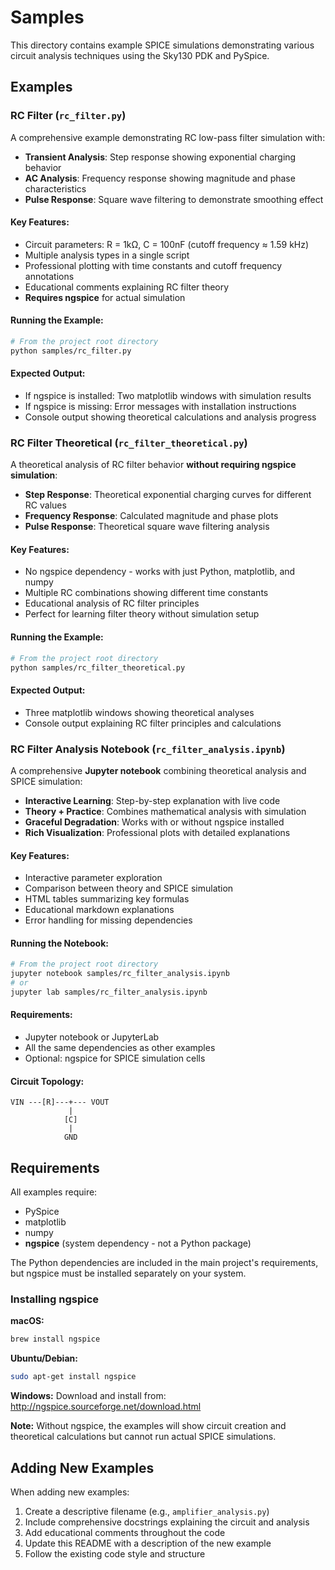 # Samples

This directory contains example SPICE simulations demonstrating various circuit analysis techniques using the Sky130 PDK and PySpice.

## Examples

### RC Filter (`rc_filter.py`)

A comprehensive example demonstrating RC low-pass filter simulation with:

- **Transient Analysis**: Step response showing exponential charging behavior
- **AC Analysis**: Frequency response showing magnitude and phase characteristics
- **Pulse Response**: Square wave filtering to demonstrate smoothing effect

#### Key Features:
- Circuit parameters: R = 1kΩ, C = 100nF (cutoff frequency ≈ 1.59 kHz)
- Multiple analysis types in a single script
- Professional plotting with time constants and cutoff frequency annotations
- Educational comments explaining RC filter theory
- **Requires ngspice** for actual simulation

#### Running the Example:

```bash
# From the project root directory
python samples/rc_filter.py
```

#### Expected Output:
- If ngspice is installed: Two matplotlib windows with simulation results
- If ngspice is missing: Error messages with installation instructions
- Console output showing theoretical calculations and analysis progress

### RC Filter Theoretical (`rc_filter_theoretical.py`)

A theoretical analysis of RC filter behavior **without requiring ngspice simulation**:

- **Step Response**: Theoretical exponential charging curves for different RC values
- **Frequency Response**: Calculated magnitude and phase plots
- **Pulse Response**: Theoretical square wave filtering analysis

#### Key Features:
- No ngspice dependency - works with just Python, matplotlib, and numpy
- Multiple RC combinations showing different time constants
- Educational analysis of RC filter principles
- Perfect for learning filter theory without simulation setup

#### Running the Example:

```bash
# From the project root directory
python samples/rc_filter_theoretical.py
```

#### Expected Output:
- Three matplotlib windows showing theoretical analyses
- Console output explaining RC filter principles and calculations

### RC Filter Analysis Notebook (`rc_filter_analysis.ipynb`)

A comprehensive **Jupyter notebook** combining theoretical analysis and SPICE simulation:

- **Interactive Learning**: Step-by-step explanation with live code
- **Theory + Practice**: Combines mathematical analysis with simulation
- **Graceful Degradation**: Works with or without ngspice installed
- **Rich Visualization**: Professional plots with detailed explanations

#### Key Features:
- Interactive parameter exploration
- Comparison between theory and SPICE simulation
- HTML tables summarizing key formulas
- Educational markdown explanations
- Error handling for missing dependencies

#### Running the Notebook:

```bash
# From the project root directory
jupyter notebook samples/rc_filter_analysis.ipynb
# or
jupyter lab samples/rc_filter_analysis.ipynb
```

#### Requirements:
- Jupyter notebook or JupyterLab
- All the same dependencies as other examples
- Optional: ngspice for SPICE simulation cells

#### Circuit Topology:
```
VIN ---[R]---+--- VOUT
             |
            [C]
             |
            GND
```

## Requirements

All examples require:
- PySpice
- matplotlib
- numpy
- **ngspice** (system dependency - not a Python package)

The Python dependencies are included in the main project's requirements, but ngspice must be installed separately on your system.

### Installing ngspice

**macOS:**
```bash
brew install ngspice
```

**Ubuntu/Debian:**
```bash
sudo apt-get install ngspice
```

**Windows:**
Download and install from: http://ngspice.sourceforge.net/download.html

**Note:** Without ngspice, the examples will show circuit creation and theoretical calculations but cannot run actual SPICE simulations.

## Adding New Examples

When adding new examples:
1. Create a descriptive filename (e.g., `amplifier_analysis.py`)
2. Include comprehensive docstrings explaining the circuit and analysis
3. Add educational comments throughout the code
4. Update this README with a description of the new example
5. Follow the existing code style and structure

